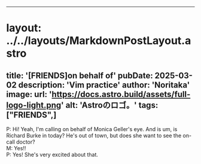 
---
# layout: ../../layouts/MarkdownPostLayout.astro
title: '[FRIENDS]on behalf of'
pubDate: 2025-03-02
description: 'Vim practice'
author: 'Noritaka'
image:
    url: 'https://docs.astro.build/assets/full-logo-light.png'
    alt: 'Astroのロゴ。'
tags: ["FRIENDS",]
---

P: Hi! Yeah, I'm calling on behalf of Monica Geller's eye. And is um, is Richard Burke in today? He's out of town, but does she want to see the on-call doctor?  
M: Yes!!  
P: Yes! She's very excited about that.
